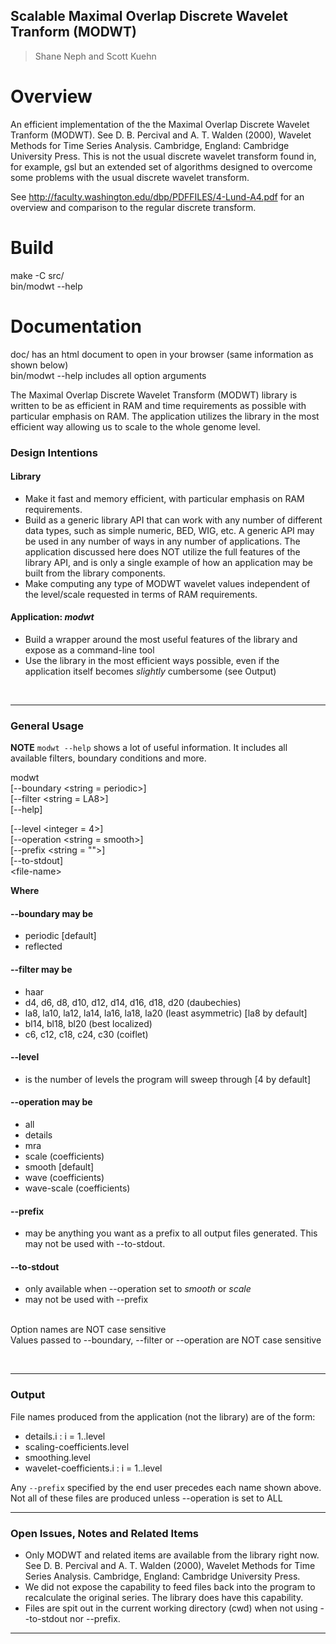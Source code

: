 ## Scalable Maximal Overlap Discrete Wavelet Tranform (MODWT) ##
> Shane Neph and Scott Kuehn


Overview
=========
An efficient implementation of the the Maximal Overlap Discrete Wavelet Tranform (MODWT).  See D. B. Percival and A. T. Walden (2000), Wavelet Methods for Time Series Analysis. Cambridge, England: Cambridge University Press.  This is not the usual discrete wavelet transform found in, for example, gsl but an extended set of algorithms designed to overcome some problems with the usual discrete wavelet transform.  

See http://faculty.washington.edu/dbp/PDFFILES/4-Lund-A4.pdf for an overview and comparison to the regular discrete transform.  

Build  
======  
make -C src/  
bin/modwt --help  

Documentation  
==============  
doc/ has an html document to open in your browser (same information as shown below)  
bin/modwt --help includes all option arguments  


<p>The Maximal Overlap Discrete Wavelet Transform (MODWT) library is written to be as efficient in RAM and time requirements as possible with particular emphasis on RAM.  The application utilizes the library in the most efficient way allowing us to scale to the whole genome level.
</p>
<a name="Design_Intentions"></a><h3>Design Intentions</h3>
<a name="Library"></a><h4>Library</h4>
<ul><li>Make it fast and memory efficient, with particular emphasis on RAM requirements.
</li><li>Build as a generic library API that can work with any number of different data types, such as simple numeric, BED, WIG, etc.  A generic API may be used in any number of ways in any number of applications.  The application discussed here does NOT utilize the full features of the library API, and is only a single example of how an application may be built from the library components.

</li><li>Make computing any type of MODWT wavelet values independent of the level/scale requested in terms of RAM requirements.
</li></ul>
<a name="Application:_wavelets"></a><h4>Application: <i>modwt</i></h4>
<ul><li>Build a wrapper around the most useful features of the library and expose as a command-line tool
</li><li>Use the library in the most efficient ways possible, even if the application itself becomes <i>slightly</i> cumbersome (see Output)
</li></ul>
<p><br />
</p>
<hr/>
<a name="General_Usage"></a><h3>General Usage</h3>

<p><b>NOTE</b>  <code>modwt --help</code> shows a lot of useful information.  It includes all available filters, boundary conditions and more.
</p><p>
modwt<br />
[--boundary &lt;string = periodic&gt;]<br />
[--filter &lt;string = LA8&gt;]<br />
[--help]<br />

[--level &lt;integer = 4&gt;]<br />
[--operation &lt;string = smooth&gt;]<br />
[--prefix &lt;string = ""&gt;]<br />
[--to-stdout]<br />
&lt;file-name&gt;<br />

</p><p><b>Where</b>
</p>
<a name="--boundary_may_be"></a><h4>--boundary may be</h4>
<ul><li>periodic [default]
</li><li>reflected
</li></ul>
<a name="--filter_may_be"></a><h4>--filter may be</h4>
<ul><li>haar

</li><li>d4, d6, d8, d10, d12, d14, d16, d18, d20 (daubechies)
</li><li>la8, la10, la12, la14, la16, la18, la20 (least asymmetric) [la8 by default]
</li><li>bl14, bl18, bl20 (best localized)
</li><li>c6, c12, c18, c24, c30 (coiflet)
</li></ul>
<a name="--level"></a><h4>--level</h4>
<ul><li>is the number of levels the program will sweep through [4 by default]
</li></ul>
<a name="--operation_may_be"></a><h4>--operation may be</h4>

<ul><li>all
</li><li>details
</li><li>mra
</li><li>scale (coefficients)
</li><li>smooth [default]
</li><li>wave (coefficients)
</li><li>wave-scale (coefficients)
</li></ul>
<a name="--prefix"></a><h4>--prefix</h4>
<ul><li>may be anything you want as a prefix to all output files generated.  This may not be used with --to-stdout.
</li></ul>
<a name="--to-stdout"></a><h4>--to-stdout</h4>

<ul><li>only available when --operation set to <i>smooth</i> or <i>scale</i>
</li><li>may not be used with --prefix
</li></ul>
<p><br />
Option names are NOT case sensitive<br />
Values passed to --boundary, --filter or --operation are NOT case sensitive
</p><p><br />
</p>
<hr/>
<a name="Output"></a><h3>Output</h3>
<p>File names produced from the application (not the library) are of the form:
</p>
<ul><li>details.i&nbsp;: i = 1..level
</li><li>scaling-coefficients.level
</li><li>smoothing.level

</li><li>wavelet-coefficients.i&nbsp;: i = 1..level
</li></ul>
<p>Any <code>--prefix</code> specified by the end user precedes each name shown above.<br />
Not all of these files are produced unless --operation is set to ALL
</p>
<hr/>

<a name="Open_Issues.2C_Notes_and_Related_Items"></a><h3>Open Issues, Notes and Related Items</h3>

<ul><li>Only MODWT and related items are available from the library right now.  See D. B. Percival and A. T. Walden (2000), Wavelet Methods for Time Series Analysis. Cambridge, England: Cambridge University Press.
</li><li>We did not expose the capability to feed files back into the program to recalculate the original series.  The library does have this capability.
</li><li>Files are spit out in the current working directory (cwd) when not using --to-stdout nor --prefix.
</li></ul>
<p>
<hr/>
</p>
